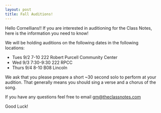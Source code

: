```yaml
---
layout: post
title: Fall Auditions!
---
```


Hello Cornellians!! If you are interested in auditioning for the Class Notes, here is the information you need to know!

We will be holding auditions on the following dates in the following locations:

* Tues 9/2 7-10 222 Robert Purcell Community Center
* Wed 9/3 7:30-9:30 222 RPCC
* Thurs 9/4 8-10 B08 Lincoln

We ask that you please prepare a short ~30 second solo to perform at your audition. That generally means you should sing a verse and a chorus of the song.

If you have any questions feel free to email gm@theclassnotes.com

Good Luck!
